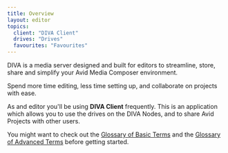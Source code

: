 ```yaml
---
title: Overview
layout: editor
topics:
  client: "DIVA Client"
  drives: "Drives"
  favourites: "Favourites"
---
```


DIVA is a media server designed and built for editors to streamline, store, share and simplify your Avid Media Composer environment.

Spend more time editing, less time setting up, and collaborate on projects with ease.

As and editor you'll be using <strong>DIVA Client</strong> frequently.
This is an application which allows you to use the drives on the DIVA Nodes, and to share Avid Projects with other users.

You might want to check out the [Glossary of Basic Terms](/v2/articles/glossary-basic.html) and the [Glossary of Advanced Terms](/v2/articles/glossary-advanced.html) before getting started.
